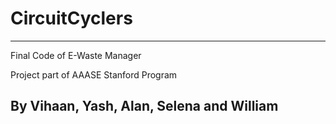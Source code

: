 # CircuitCyclers
_________________

Final Code of E-Waste Manager

Project part of AAASE Stanford Program

## By Vihaan, Yash, Alan, Selena and William
